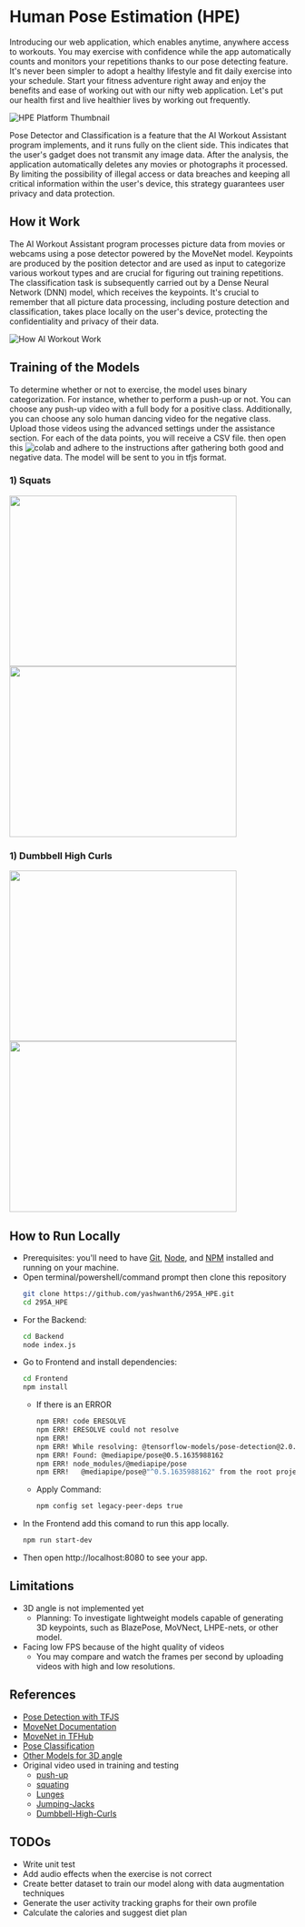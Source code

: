 # Human Pose Estimation (HPE)

Introducing our web application, which enables anytime, anywhere access to workouts. You may exercise with confidence while the app automatically counts and monitors your repetitions thanks to our pose detecting feature. It's never been simpler to adopt a healthy lifestyle and fit daily exercise into your schedule. Start your fitness adventure right away and enjoy the benefits and ease of working out with our nifty web application. Let's put our health first and live healthier lives by working out frequently.

![HPE Platform Thumbnail](./Frontend/public/img/workout_ss1.png)

Pose Detector and Classification is a feature that the AI Workout Assistant program implements, and it runs fully on the client side. This indicates that the user's gadget does not transmit any image data. After the analysis, the application automatically deletes any movies or photographs it processed. By limiting the possibility of illegal access or data breaches and keeping all critical information within the user's device, this strategy guarantees user privacy and data protection.

## How it Work

The AI Workout Assistant program processes picture data from movies or webcams using a pose detector powered by the MoveNet model. Keypoints are produced by the position detector and are used as input to categorize various workout types and are crucial for figuring out training repetitions. The classification task is subsequently carried out by a Dense Neural Network (DNN) model, which receives the keypoints. It's crucial to remember that all picture data processing, including posture detection and classification, takes place locally on the user's device, protecting the confidentiality and privacy of their data.

![How AI Workout Work](./Frontend/public/img/processing_pipeline_black.png)

## Training of the Models

To determine whether or not to exercise, the model uses binary categorization. For instance, whether to perform a push-up or not. You can choose any push-up video with a full body for a positive class. Additionally, you can choose any solo human dancing video for the negative class. Upload those videos using the advanced settings under the assistance section. For each of the data points, you will receive a CSV file. then open this ![colab](https://github.com/PLEX-GR00T/Pose_Estimation/blob/main/Workout_Pose_2D_17Keypoints_Squats.ipynb) and adhere to the instructions after gathering both good and negative data. The model will be sent to you in tfjs format.

### 1) Squats

<p float="left">
  <img src="./Frontend/public/img/squat_Accuracy.png" width="400" height="300" />
  <img src="./Frontend/public/img/squat_loss.png" width="400" height="300" /> 
</p>

### 1) Dumbbell High Curls

<p float="left">
  <img src="Frontend/public/img/dumbbell_curls_accuracy.png" width="400" height="300" />
  <img src="Frontend/public/img/dumbbell_curls_loss.png" width="400" height="300" /> 
</p>

## How to Run Locally

- Prerequisites: you'll need to have [Git](https://git-scm.com/), [Node](https://nodejs.org/), and [NPM](https://www.npmjs.com/package/npm) installed and running on your machine.
- Open terminal/powershell/command prompt then clone this repository
  ```Bash
  git clone https://github.com/yashwanth6/295A_HPE.git
  cd 295A_HPE
  ```
- For the Backend:
  ```Bash
  cd Backend
  node index.js
  ```
- Go to Frontend and install dependencies:
  ```Bash
  cd Frontend
  npm install
  ```
  - If there is an ERROR
    ```Bash
    npm ERR! code ERESOLVE
    npm ERR! ERESOLVE could not resolve
    npm ERR!
    npm ERR! While resolving: @tensorflow-models/pose-detection@2.0.0
    npm ERR! Found: @mediapipe/pose@0.5.1635988162
    npm ERR! node_modules/@mediapipe/pose
    npm ERR!   @mediapipe/pose@"^0.5.1635988162" from the root project
    ```
  - Apply Command:
    ```Bash
    npm config set legacy-peer-deps true
    ```
- In the Frontend add this comand to run this app locally.
  ```Bash
  npm run start-dev
  ```
- Then open http://localhost:8080 to see your app.

## Limitations

- 3D angle is not implemented yet
  - Planning: To investigate lightweight models capable of generating 3D keypoints, such as BlazePose, MoVNect, LHPE-nets, or other model.
- Facing low FPS because of the hight quality of videos
  - You may compare and watch the frames per second by uploading videos with high and low resolutions.

## References

- [Pose Detection with TFJS](https://github.com/tensorflow/tfjs-models/tree/master/pose-detection)
- [MoveNet Documentation](https://github.com/tensorflow/tfjs-models/tree/master/pose-detection/src/movenet)
- [MoveNet in TFHub](https://tfhub.dev/google/tfjs-model/movenet/singlepose/lightning/4)
- [Pose Classification](https://developers.google.com/ml-kit/vision/pose-detection/classifying-poses)
- [Other Models for 3D angle](https://paperswithcode.com/task/3d-human-pose-estimation)
- Original video used in training and testing
  - [push-up](https://www.youtube.com/watch?v=OKn_6Me96Yc)
  - [squating](https://www.youtube.com/watch?v=LSj280OEKUI)
  - [Lunges](https://www.istockphoto.com/video/asian-woman-healthy-she-exercises-outdoors-she-does-leg-lunge-poses-gm1302538706-394248383)
  - [Jumping-Jacks](https://www.istockphoto.com/video/woman-doing-exercises-in-the-beach-a-dark-haired-woman-coach-in-a-sporty-short-top-gm1157341184-315766126)
  - [Dumbbell-High-Curls](https://www.jefit.com/exercises/706/Dumbbell-High-Curl)

## TODOs

- Write unit test
- Add audio effects when the exercise is not correct
- Create better dataset to train our model along with data augmentation techniques
- Generate the user activity tracking graphs for their own profile
- Calculate the calories and suggest diet plan
